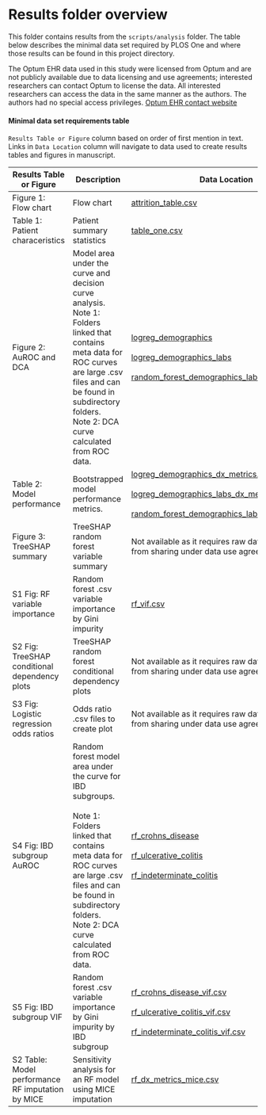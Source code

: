 # Results folder overview

This folder contains results from the `scripts/analysis` folder. The table
below describes the minimal data set required by PLOS One and where those
results can be found in this project directory. 

The Optum EHR data used in this study were licensed from Optum and are not publicly available due to data licensing and use agreements; interested researchers can contact Optum to license the data. All interested researchers can access the data in the same manner as the authors. The authors had no special access privileges. [Optum EHR contact website](https://www.optum.com/business/solutions/government/federal/data-analytics-federal/clinical-data.html)


#### Minimal data set requirements table

`Results Table or Figure` column based on order of first mention in text. Links
in `Data Location` column will navigate to data used to create results tables and figures in manuscript.

| Results Table or Figure | Description | Data Location |
|-|-|-|
| Figure 1: Flow chart | Flow chart | [attrition_table.csv](https://github.com/phcanalytics/ibd_flare_model/blob/master/results/attrition_table.csv) |
|Table 1: Patient characeristics| Patient summary statistics | [table_one.csv](https://github.com/phcanalytics/ibd_flare_model/blob/master/results/table_one.csv) |
| Figure 2: AuROC and DCA | Model area under the curve and decision curve analysis.</br> Note 1: Folders linked that contains meta data for ROC curves are large .csv files and can be found in subdirectory folders. </br> Note 2: DCA curve calculated from ROC data. | [logreg_demographics](https://github.com/phcanalytics/ibd_flare_model/tree/master/results/logreg_clinical_benchmark)</br></br> [logreg_demographics_labs](https://github.com/phcanalytics/ibd_flare_model/tree/master/results/logreg_regularization)</br></br> [random_forest_demographics_labs](https://github.com/phcanalytics/ibd_flare_model/tree/master/results/rf) |
| Table 2: Model performance | Bootstrapped model performance metrics. | [logreg_demographics_dx_metrics.csv](https://github.com/phcanalytics/ibd_flare_model/blob/master/results/logreg_clinical_benchmark/dx_intervals.csv)</br></br> [logreg_demographics_labs_dx_metrics.csv](https://github.com/phcanalytics/ibd_flare_model/blob/master/results/logreg_regularization/dx_intervals.csv)</br></br> [random_forest_demographics_labs_dx_metrics.csv](https://github.com/phcanalytics/ibd_flare_model/blob/master/results/rf/dx_intervals.csv) |
| Figure 3: TreeSHAP summary| TreeSHAP random forest variable summary | Not available as it requires raw data prohibited from sharing under data use agreements |
| S1 Fig: RF variable importance | Random forest .csv variable importance by Gini impurity | [rf_vif.csv](https://github.com/phcanalytics/ibd_flare_model/blob/master/results/rf/rf_vif.csv) |
| S2 Fig: TreeSHAP conditional dependency plots | TreeSHAP random forest conditional dependency plots | Not available as it requires raw data prohibited from sharing under data use agreements |
| S3 Fig: Logistic regression odds ratios |  Odds ratio .csv files to create plot | Not available as it requires raw data prohibited from sharing under data use agreements |
| S4 Fig: IBD subgroup AuROC  | Random forest model area under the curve for IBD subgroups. </br></br> Note 1: Folders linked that contains meta data for ROC curves are large .csv files and can be found in subdirectory folders. </br> Note 2: DCA curve calculated from ROC data. | [rf_crohns_disease](https://github.com/phcanalytics/ibd_flare_model/tree/master/results/rf_cd)</br></br> [rf_ulcerative_colitis](https://github.com/phcanalytics/ibd_flare_model/tree/master/results/rf_uc)</br></br> [rf_indeterminate_colitis](https://github.com/phcanalytics/ibd_flare_model/tree/master/results/rf_ic) |
| S5 Fig: IBD subgroup VIF | Random forest .csv variable importance by Gini impurity by IBD subgroup | [rf_crohns_disease_vif.csv](https://github.com/phcanalytics/ibd_flare_model/tree/master/results/rf_cd_vif.csv)</br></br> [rf_ulcerative_colitis_vif.csv](https://github.com/phcanalytics/ibd_flare_model/tree/master/results/rf_uc_vif.csv)</br></br> [rf_indeterminate_colitis_vif.csv](https://github.com/phcanalytics/ibd_flare_model/tree/master/results/rf_ic_vif.csv) |
| S2 Table: Model performance RF imputation by MICE | Sensitivity analysis for an RF model using MICE imputation | [rf_dx_metrics_mice.csv](https://github.com/phcanalytics/ibd_flare_model/blob/master/results/rf_mice/rf_mice_dx_intervals.csv) |
